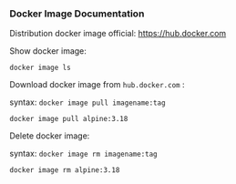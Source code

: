 ### Docker Image Documentation

Distribution docker image official:
https://hub.docker.com

Show docker image:
```
docker image ls
```
Download docker image from `hub.docker.com` :

syntax: `docker image pull imagename:tag`
```
docker image pull alpine:3.18
```
Delete docker image:

syntax: `docker image rm imagename:tag`
```
docker image rm alpine:3.18
```
